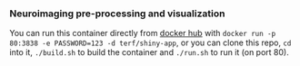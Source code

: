 ### Neuroimaging pre-processing and visualization 

You can run this container directly from [docker hub](https://hub.docker.com/r/terf/shiny-app) with `docker run -p 80:3838 -e PASSWORD=123 -d terf/shiny-app`, or you can clone this repo, `cd` into it, `./build.sh` to build the container and `./run.sh` to run it (on port 80).
